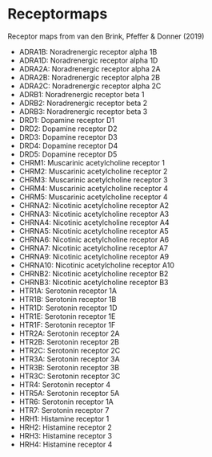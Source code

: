 # Receptormaps
 Receptor maps from van den Brink, Pfeffer & Donner (2019)

 - ADRA1B: Noradrenergic receptor alpha 1B 
 - ADRA1D: Noradrenergic receptor alpha 1D
 - ADRA2A: Noradrenergic receptor alpha 2A 
 - ADRA2B: Noradrenergic receptor alpha 2B
 - ADRA2C: Noradrenergic receptor alpha 2C
 - ADRB1: Noradrenergic receptor beta 1
 - ADRB2: Noradrenergic receptor beta 2
 - ADRB3: Noradrenergic receptor beta 3
 - DRD1: Dopamine receptor D1   
 - DRD2: Dopamine receptor D2   
 - DRD3: Dopamine receptor D3   
 - DRD4: Dopamine receptor D4   
 - DRD5: Dopamine receptor D5   
 - CHRM1: Muscarinic acetylcholine receptor 1 
 - CHRM2: Muscarinic acetylcholine receptor 2  
 - CHRM3: Muscarinic acetylcholine receptor 3  
 - CHRM4: Muscarinic acetylcholine receptor 4  
 - CHRM5: Muscarinic acetylcholine receptor 4  
 - CHRNA2: Nicotinic acetylcholine receptor A2 
 - CHRNA3: Nicotinic acetylcholine receptor A3  
 - CHRNA4: Nicotinic acetylcholine receptor A4  
 - CHRNA5: Nicotinic acetylcholine receptor A5  
 - CHRNA6: Nicotinic acetylcholine receptor A6  
 - CHRNA7: Nicotinic acetylcholine receptor A7  
 - CHRNA9: Nicotinic acetylcholine receptor A9  
 - CHRNA10: Nicotinic acetylcholine receptor A10 
 - CHRNB2: Nicotinic acetylcholine receptor B2  
 - CHRNB3: Nicotinic acetylcholine receptor B3  
 - HTR1A: Serotonin receptor 1A
 - HTR1B: Serotonin receptor 1B  
 - HTR1D: Serotonin receptor 1D  
 - HTR1E: Serotonin receptor 1E  
 - HTR1F: Serotonin receptor 1F  
 - HTR2A: Serotonin receptor 2A  
 - HTR2B: Serotonin receptor 2B  
 - HTR2C: Serotonin receptor 2C  
 - HTR3A: Serotonin receptor 3A 
 - HTR3B: Serotonin receptor 3B  
 - HTR3C: Serotonin receptor 3C  
 - HTR4: Serotonin receptor 4   
 - HTR5A: Serotonin receptor 5A  
 - HTR6: Serotonin receptor 1A   
 - HTR7: Serotonin receptor 7
 - HRH1: Histamine receptor 1 
 - HRH2: Histamine receptor 2
 - HRH3: Histamine receptor 3
 - HRH4: Histamine receptor 4